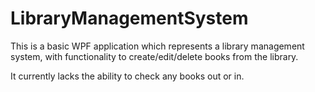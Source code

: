 # LibraryManagementSystem

This is a basic WPF application which represents a library management system, with functionality to create/edit/delete books from the library.

It currently lacks the ability to check any books out or in.
